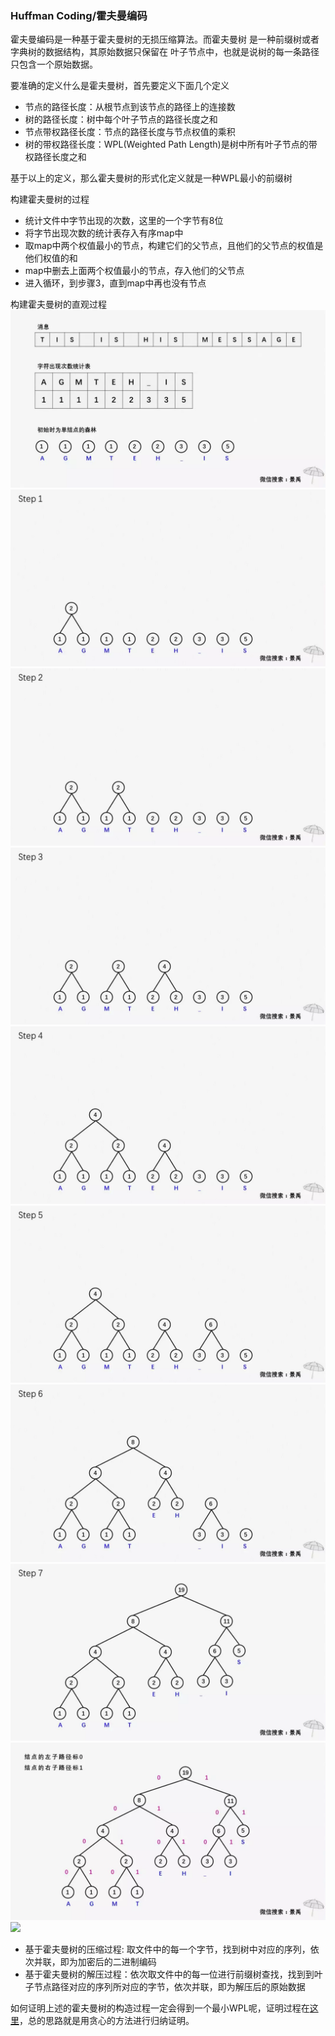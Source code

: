 ### Huffman Coding/霍夫曼编码
霍夫曼编码是一种基于霍夫曼树的无损压缩算法。而霍夫曼树
是一种前缀树或者字典树的数据结构，其原始数据只保留在
叶子节点中，也就是说树的每一条路径只包含一个原始数据。

要准确的定义什么是霍夫曼树，首先要定义下面几个定义
- 节点的路径长度：从根节点到该节点的路径上的连接数
- 树的路径长度：树中每个叶子节点的路径长度之和
- 节点带权路径长度：节点的路径长度与节点权值的乘积
- 树的带权路径长度：WPL(Weighted Path Length)是树中所有叶子节点的带权路径长度之和

基于以上的定义，那么霍夫曼树的形式化定义就是一种WPL最小的前缀树

构建霍夫曼树的过程
- 统计文件中字节出现的次数，这里的一个字节有8位
- 将字节出现次数的统计表存入有序map中
- 取map中两个权值最小的节点，构建它们的父节点，且他们的父节点的权值是他们权值的和
- map中删去上面两个权值最小的节点，存入他们的父节点
- 进入循环，到步骤3，直到map中再也没有节点

构建霍夫曼树的直观过程
![](./imgs/1.webp)
![](./imgs/2.webp)
![](./imgs/3.webp)
![](./imgs/4.webp)
![](./imgs/5.webp)
![](./imgs/6.webp)
![](./imgs/7.webp)
![](./imgs/8.webp)
![](./imgs/9.webp)
![](./imgs/10.webp)

- 基于霍夫曼树的压缩过程: 取文件中的每一个字节，找到树中对应的序列，依次并联，即为加密后的二进制编码
- 基于霍夫曼树的解压过程：依次取文件中的每一位进行前缀树查找，找到到叶子节点路径对应的序列所对应的字节，依次并联，即为解压后的原始数据

如何证明上述的霍夫曼树的构造过程一定会得到一个最小WPL呢，证明过程在[这里](https://opendsa-server.cs.vt.edu/ODSA/Books/CS3/html/HuffProof.html)，总的思路就是用贪心的方法进行归纳证明。
